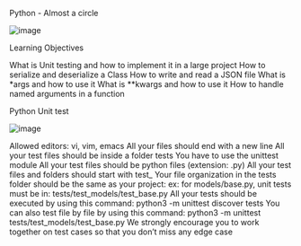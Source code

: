 Python - Almost a circle

![image](https://imgs.search.brave.com/PbN4L7lmPccNvkTL3Lpzpw7z3Am9zNJ08xQ0ivCM164/rs:fit:660:225:1/g:ce/aHR0cHM6Ly90c2U0/Lm1tLmJpbmcubmV0/L3RoP2lkPU9JUC5D/akdSeTlSTV9XaUZT/UXlKY29zWHZnSGFG/VSZwaWQ9QXBp)

Learning Objectives

What is Unit testing and how to implement it in a large project
How to serialize and deserialize a Class
How to write and read a JSON file
What is *args and how to use it
What is **kwargs and how to use it
How to handle named arguments in a function

Python Unit test

![image](https://camo.githubusercontent.com/0550f7dd24da07fa3e44244b376d308303de896188342a3efaeb6e6f55777e99/68747470733a2f2f7265732e636c6f7564696e6172792e636f6d2f6479643931316b6d682f696d6167652f75706c6f61642f665f6175746f2c715f6175746f3a626573742f76313538383335333332382f756e6974395f7973333533772e706e67)

Allowed editors: vi, vim, emacs
All your files should end with a new line
All your test files should be inside a folder tests
You have to use the unittest module
All your test files should be python files (extension: .py)
All your test files and folders should start with test_
Your file organization in the tests folder should be the same as your project: ex: for models/base.py, unit tests must be in: tests/test_models/test_base.py
All your tests should be executed by using this command: python3 -m unittest discover tests
You can also test file by file by using this command: python3 -m unittest tests/test_models/test_base.py
We strongly encourage you to work together on test cases so that you don’t miss any edge case
